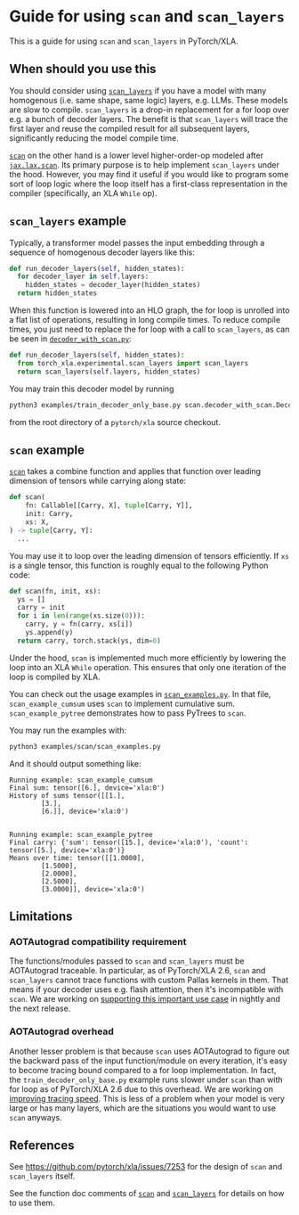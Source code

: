 # Guide for using `scan` and `scan_layers`

This is a guide for using `scan` and `scan_layers` in PyTorch/XLA.

## When should you use this

You should consider using [`scan_layers`][scan_layers] if you have a model with
many homogenous (i.e. same shape, same logic) layers, e.g. LLMs. These models
are slow to compile. `scan_layers` is a drop-in replacement for a for loop over
e.g. a bunch of decoder layers. The benefit is that `scan_layers` will trace the
first layer and reuse the compiled result for all subsequent layers,
significantly reducing the model compile time.

[`scan`][scan] on the other hand is a lower level higher-order-op modeled after
[`jax.lax.scan`][jax-lax-scan]. Its primary purpose is to help implement
`scan_layers` under the hood. However, you may find it useful if you would like
to program some sort of loop logic where the loop itself has a first-class
representation in the compiler (specifically, an XLA `While` op).

## `scan_layers` example

Typically, a transformer model passes the input embedding through a sequence of
homogenous decoder layers like this:

```python
def run_decoder_layers(self, hidden_states):
  for decoder_layer in self.layers:
    hidden_states = decoder_layer(hidden_states)
  return hidden_states
```

When this function is lowered into an HLO graph, the for loop is unrolled into a
flat list of operations, resulting in long compile times. To reduce compile
times, you just need to replace the for loop with a call to `scan_layers`, as can
be seen in [`decoder_with_scan.py`][decoder_with_scan]:

```python
def run_decoder_layers(self, hidden_states):
  from torch_xla.experimental.scan_layers import scan_layers
  return scan_layers(self.layers, hidden_states)
```

You may train this decoder model by running

```sh
python3 examples/train_decoder_only_base.py scan.decoder_with_scan.DecoderWithScan
```

from the root directory of a `pytorch/xla` source checkout.

## `scan` example

[`scan`][scan] takes a combine function and applies that function over leading
dimension of tensors while carrying along state:

```python
def scan(
    fn: Callable[[Carry, X], tuple[Carry, Y]],
    init: Carry,
    xs: X,
) -> tuple[Carry, Y]:
  ...
```

You may use it to loop over the leading dimension of tensors efficiently. If `xs`
is a single tensor, this function is roughly equal to the following Python code:

```python
def scan(fn, init, xs):
  ys = []
  carry = init
  for i in len(range(xs.size(0))):
    carry, y = fn(carry, xs[i])
    ys.append(y)
  return carry, torch.stack(ys, dim=0)
```

Under the hood, `scan` is implemented much more efficiently by lowering the loop
into an XLA `While` operation. This ensures that only one iteration of the loop
is compiled by XLA.

You can check out the usage examples in [`scan_examples.py`][scan_examples].
In that file, `scan_example_cumsum` uses `scan` to implement cumulative sum.
`scan_example_pytree` demonstrates how to pass PyTrees to `scan`.

You may run the examples with:

```sh
python3 examples/scan/scan_examples.py
```

And it should output something like:

```
Running example: scan_example_cumsum
Final sum: tensor([6.], device='xla:0')
History of sums tensor([[1.],
        [3.],
        [6.]], device='xla:0')


Running example: scan_example_pytree
Final carry: {'sum': tensor([15.], device='xla:0'), 'count': tensor([5.], device='xla:0')}
Means over time: tensor([[1.0000],
        [1.5000],
        [2.0000],
        [2.5000],
        [3.0000]], device='xla:0')
```

## Limitations

### AOTAutograd compatibility requirement

The functions/modules passed to `scan` and `scan_layers` must be AOTAutograd
traceable. In particular, as of PyTorch/XLA 2.6, `scan` and `scan_layers` cannot
trace functions with custom Pallas kernels in them. That means if your decoder
uses e.g. flash attention, then it's incompatible with `scan`. We are working on
[supporting this important use case][flash-attn-issue] in nightly and the next
release.

### AOTAutograd overhead

Another lesser problem is that because `scan` uses AOTAutograd to figure out the
backward pass of the input function/module on every iteration, it's easy to
become tracing bound compared to a for loop implementation. In fact, the 
`train_decoder_only_base.py` example runs slower under `scan` than with for loop
as of PyTorch/XLA 2.6 due to this overhead. We are working on
[improving tracing speed][retracing-issue]. This is less of a problem when your
model is very large or has many layers, which are the situations you would want
to use `scan` anyways.

## References

See https://github.com/pytorch/xla/issues/7253 for the design of `scan` and
`scan_layers` itself.

See the function doc comments of [`scan`][scan] and [`scan_layers`][scan_layers]
for details on how to use them.

<!-- xrefs -->

[scan]: https://github.com/pytorch/xla/blob/master/torch_xla/experimental/scan.py
[scan_layers]: https://github.com/pytorch/xla/blob/master/torch_xla/experimental/scan_layers.py
[flash-attn-issue]: https://github.com/pytorch/xla/issues/8633
[retracing-issue]: https://github.com/pytorch/xla/issues/8632
[jax-lax-scan]: https://jax.readthedocs.io/en/latest/_autosummary/jax.lax.scan.html
[decoder_with_scan]: /examples/scan/decoder_with_scan.py
[scan_examples]: /examples/scan/scan_examples.py

